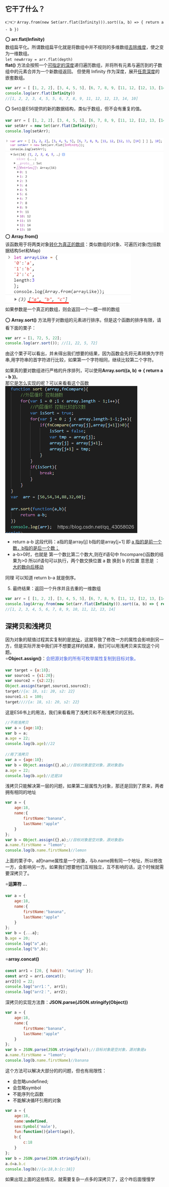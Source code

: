 ## 它干了什么？  
👉👉 `Array.from(new Set(arr.flat(Infinity))).sort((a, b) => { return a - b })`  

⭕ **arr.flat(Infinity)**   
数组扁平化。所谓数组扁平化就是将数组中并不规则的多维数组<u>去除维度</u>，使之变为一维数组。  
`let newArray = arr.flat(depth)`   
**flat()** 方法会按照一个<u>可指定的深度</u>递归遍历数组，并将所有元素与遍历到的子数组中的元素合并为一个新数组返回。 
但使用 Infinity 作为深度，展开<u>任意深度</u>的嵌套数组。
```js
var arr = [ [1, 2, 2], [3, 4, 5, 5], [6, 7, 8, 9, [11, 12, [12, 13, [14] ] ] ], 10];
console.log(arr.flat(Infinity)) 
//[1, 2, 2, 3, 4, 5, 5, 6, 7, 8, 9, 11, 12, 12, 13, 14, 10]
```
⭕  Set()是ES6提供的新的数据结构，类似于数组，但不会有重复的值。  
```js
var arr = [ [1, 2, 2], [3, 4, 5, 5], [6, 7, 8, 9, [11, 12, [12, 13, [14] ] ] ], 10];
var setArr = new Set(arr.flat(Infinity));
console.log(setArr);
```  
![set](../../.vuepress/imgs/interview/es6/set.jpg)  
⭕  **Array.from()**  
该函数用于将两类对象<u>转化为真正的数组</u>：类似数组的对象、可遍历对象(包括数据结构Set和Map)  
![array](../../.vuepress/imgs/interview/es6/array.jpg)  
如果参数是一个真正的数组，则会返回一个一模一样的数组

⭕  **Array.sort()** 方法用于对数组的元素进行排序。但是这个函数的排序有限，请看下面的栗子：
```js
var arr = [1, 72, 5, 22];
console.log(arr.sort()); //[1, 22, 5, 72]
```
由这个栗子可以看出，并未得出我们想要的结果，因为函数会先将元素转换为字符串,用字符串的首字符进行比较，如果第一个字符相同，继续比较第二个字符。   

如果真的要对数组进行严格的升序排列，可以使用**Array.sort((a, b) => { return a - b })**。  
那它是怎么实现的呢？可以来看看这个函数    
![sort](../../.vuepress/imgs/interview/es6/sort.png)   
- return a-b 这段代码：a指的是array[j] b指的是array[j+1] 即 <u>a 指的是前一个数，b指的是后一个数；</u>
- a-b>0时，也就是 第一个数比第二个数大,则在if语句中 fncompare()函数的结果为>0
所以if语句可以执行，两个数交换位置 a 数 换到 b 的位置 意思是 ：<u>大的数向后移动</u>

同理 可以知道 return b-a 就是倒序。

5. 最终结果：返回一个升序并且去重的一维数组
```js
var arr = [ [1, 2, 2], [3, 4, 5, 5], [6, 7, 8, 9, [11, 12, [12, 13, [14] ] ] ], 10];
console.log(Array.from(new Set(arr.flat(Infinity))).sort((a, b) => { return a - b }));
//[1, 2, 3, 4, 5, 6, 7, 8, 9, 10, 11, 12, 13, 14]
```


## 深拷贝和浅拷贝  
因为对象的赋值过程其实复制的是<u>地址</u>，这就导致了修改一方的属性会影响到另一方，但是实际开发中我们并不想要这样的结果，我们可以用浅拷贝来实现这个问题。  
⭐**Object.assign()**：<font color="#425fe">会把源对象的所有可枚举属性复制到目标对象。</font>  
```js
var target = {a:18};
var source1 = {s1:20};
var source2 = {s2:22};
Object.assign(target,source1,source2);
target//{a: 18, s1: 20, s2: 22}
source1.s1 = 100;
target////{a: 18, s1: 20, s2: 22}
```
这是ES6书上的用法，我们来看看用了浅拷贝和不用浅拷贝的区别。  
```js
//不用浅拷贝
var a = {age:18};
var b = a;
a.age = 22;
console.log(b.age)//22

//用了浅拷贝
var a = {age:18};
var b = Object.assign({},a);//目标对象是空对象，源对象是a
a.age = 22;
console.log(b.age)//还是18
```
浅拷贝只能解决第一层的问题，如果第二层属性为对象，那还是回到了原来，两者拥有相同的地址  
```js
var a = {
    age:18,
    name:{
        firstName:"banana",
        lastName:"apple"
    }
};
var b = Object.assign({},a);//目标对象是空对象，源对象是a
a.name.firstName = "lemon";
console.log(b.name.firstName)//lemon
```
上面的栗子中，a的name属性是一个对象，与b.name拥有同一个地址，所以修改一方，会影响另一方。如果我们想要他们互相独立，互不影响的话，这个时候就需要深拷贝了。  

⭐**运算符 ...**
```js
var a = {
    age:18,
    name:{
        firstName:"banana",
        lastName:"apple"
    }
};
var b = {...a};
b.age = 20;
console.log("a",a);
console.log("b",b);
```

⭐**array.concat()**
```js
const arr1 = [20, { habit: "eating" }];
const arr2 = arr1.concat();
arr2[0] = 22;
console.log("arr1：", arr1);
console.log("arr2：", arr2);
```

深拷贝的实现方法靠：**JSON.parse(JSON.stringify(Object))**  
```js
var a = {
    age:18,
    name:{
        firstName:"banana",
        lastName:"apple"
    }
};
var b = JSON.parse(JSON.stringify(a));//目标对象是空对象，源对象是a
a.name.firstName = "lemon";
console.log(b.name.firstName)//banana
```
这个方法可以解决大部分的的问题，但也有局限性：  
- 会忽略undefined;
- 会忽略symbol
- 不能序列化函数
- 不能解决循环引用的对象
```js
var a = {
    age:18,
    name:undefined,
    sex:Symbol('male'),
    fun:function(){alert(age)},
    b:{
        c:18
    }
};
var b = JSON.parse(JSON.stringify(a));
a.d=a.b.c
console.log(b)//{a:18,b:{c:18}}
```
如果出现上面的这些情况，就需要复杂一点多的深拷贝了，这个咋后面慢慢学
